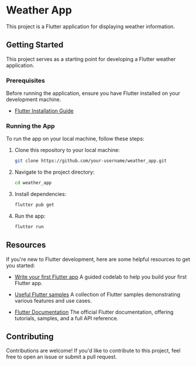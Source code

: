 # Weather App

This project is a Flutter application for displaying weather information.

## Getting Started

This project serves as a starting point for developing a Flutter weather application.

### Prerequisites

Before running the application, ensure you have Flutter installed on your development machine.

- [Flutter Installation Guide](https://flutter.dev/docs/get-started/install)

### Running the App

To run the app on your local machine, follow these steps:

1. Clone this repository to your local machine:

    ```bash
    git clone https://github.com/your-username/weather_app.git
    ```

2. Navigate to the project directory:

    ```bash
    cd weather_app
    ```

3. Install dependencies:

    ```bash
    flutter pub get
    ```

4. Run the app:

    ```bash
    flutter run
    ```

## Resources

If you're new to Flutter development, here are some helpful resources to get you started:

- [Write your first Flutter app](https://docs.flutter.dev/get-started/codelab)
  A guided codelab to help you build your first Flutter app.
  
- [Useful Flutter samples](https://docs.flutter.dev/cookbook)
  A collection of Flutter samples demonstrating various features and use cases.
  
- [Flutter Documentation](https://docs.flutter.dev/)
  The official Flutter documentation, offering tutorials, samples, and a full API reference.

## Contributing

Contributions are welcome! If you'd like to contribute to this project, feel free to open an issue or submit a pull request.
